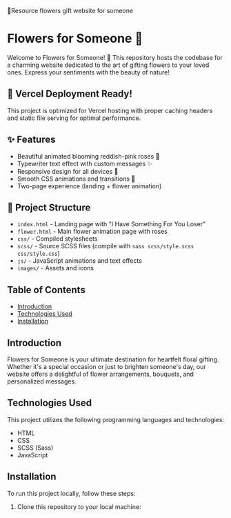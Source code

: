 💐Resource flowers gift website for someone

# Flowers for Someone 🌸

Welcome to Flowers for Someone! 🌼 This repository hosts the codebase for a charming website dedicated to the art of gifting flowers to your loved ones. Express your sentiments with the beauty of nature!

## 🚀 Vercel Deployment Ready!
This project is optimized for Vercel hosting with proper caching headers and static file serving for optimal performance.

## ✨ Features
- Beautiful animated blooming reddish-pink roses 🌹
- Typewriter text effect with custom messages ✨
- Responsive design for all devices 📱
- Smooth CSS animations and transitions 💫
- Two-page experience (landing + flower animation)

## 📁 Project Structure
- `index.html` - Landing page with "I Have Something For You Loser"
- `flower.html` - Main flower animation page with roses
- `css/` - Compiled stylesheets
- `scss/` - Source SCSS files (compile with `sass scss/style.scss css/style.css`)
- `js/` - JavaScript animations and text effects
- `images/` - Assets and icons

## Table of Contents
- [Introduction](#introduction)
- [Technologies Used](#technologies-used)
- [Installation](#installation)

## Introduction

Flowers for Someone is your ultimate destination for heartfelt floral gifting. Whether it's a special occasion or just to brighten someone's day, our website offers a delightful of flower arrangements, bouquets, and personalized messages.

## Technologies Used

This project utilizes the following programming languages and technologies:
- HTML
- CSS
- SCSS (Sass)
- JavaScript

## Installation

To run this project locally, follow these steps:

1. Clone this repository to your local machine:
